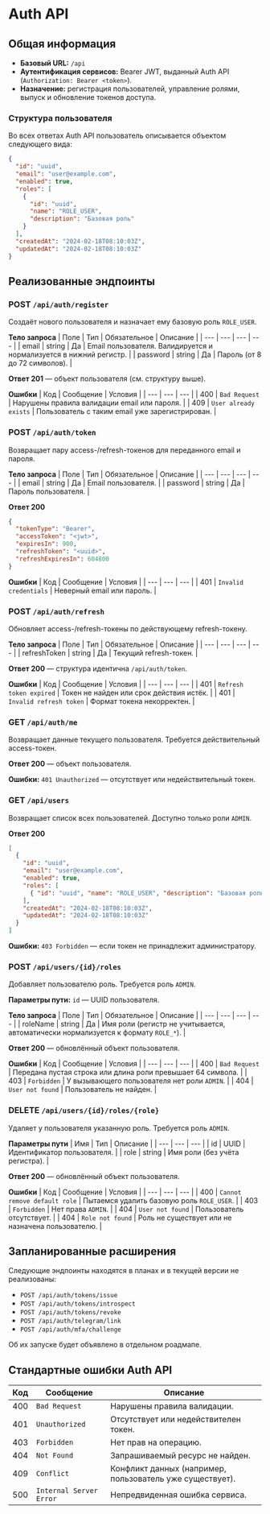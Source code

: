 # Auth API

## Общая информация
- **Базовый URL:** `/api`
- **Аутентификация сервисов:** Bearer JWT, выданный Auth API (`Authorization: Bearer <token>`).
- **Назначение:** регистрация пользователей, управление ролями, выпуск и обновление токенов доступа.

### Структура пользователя
Во всех ответах Auth API пользователь описывается объектом следующего вида:

```json
{
  "id": "uuid",
  "email": "user@example.com",
  "enabled": true,
  "roles": [
    {
      "id": "uuid",
      "name": "ROLE_USER",
      "description": "Базовая роль"
    }
  ],
  "createdAt": "2024-02-18T08:10:03Z",
  "updatedAt": "2024-02-18T08:10:03Z"
}
```

## Реализованные эндпоинты

### POST `/api/auth/register`
Создаёт нового пользователя и назначает ему базовую роль `ROLE_USER`.

**Тело запроса**
| Поле | Тип | Обязательное | Описание |
| --- | --- | --- | --- |
| email | string | Да | Email пользователя. Валидируется и нормализуется в нижний регистр. |
| password | string | Да | Пароль (от 8 до 72 символов). |

**Ответ 201** — объект пользователя (см. структуру выше).

**Ошибки**
| Код | Сообщение | Условия |
| --- | --- | --- |
| 400 | `Bad Request` | Нарушены правила валидации email или пароля. |
| 409 | `User already exists` | Пользователь с таким email уже зарегистрирован. |

### POST `/api/auth/token`
Возвращает пару access-/refresh-токенов для переданного email и пароля.

**Тело запроса**
| Поле | Тип | Обязательное | Описание |
| --- | --- | --- | --- |
| email | string | Да | Email пользователя. |
| password | string | Да | Пароль пользователя. |

**Ответ 200**
```json
{
  "tokenType": "Bearer",
  "accessToken": "<jwt>",
  "expiresIn": 900,
  "refreshToken": "<uuid>",
  "refreshExpiresIn": 604800
}
```

**Ошибки**
| Код | Сообщение | Условия |
| --- | --- | --- |
| 401 | `Invalid credentials` | Неверный email или пароль. |

### POST `/api/auth/refresh`
Обновляет access-/refresh-токены по действующему refresh-токену.

**Тело запроса**
| Поле | Тип | Обязательное | Описание |
| --- | --- | --- | --- |
| refreshToken | string | Да | Текущий refresh-токен. |

**Ответ 200** — структура идентична `/api/auth/token`.

**Ошибки**
| Код | Сообщение | Условия |
| --- | --- | --- |
| 401 | `Refresh token expired` | Токен не найден или срок действия истёк. |
| 401 | `Invalid refresh token` | Формат токена некорректен. |

### GET `/api/auth/me`
Возвращает данные текущего пользователя. Требуется действительный access-токен.

**Ответ 200** — объект пользователя.

**Ошибки:** `401 Unauthorized` — отсутствует или недействительный токен.

### GET `/api/users`
Возвращает список всех пользователей. Доступно только роли `ADMIN`.

**Ответ 200**
```json
[
  {
    "id": "uuid",
    "email": "user@example.com",
    "enabled": true,
    "roles": [
      { "id": "uuid", "name": "ROLE_USER", "description": "Базовая роль" }
    ],
    "createdAt": "2024-02-18T08:10:03Z",
    "updatedAt": "2024-02-18T08:10:03Z"
  }
]
```

**Ошибки:** `403 Forbidden` — если токен не принадлежит администратору.

### POST `/api/users/{id}/roles`
Добавляет пользователю роль. Требуется роль `ADMIN`.

**Параметры пути:** `id` — UUID пользователя.

**Тело запроса**
| Поле | Тип | Обязательное | Описание |
| --- | --- | --- | --- |
| roleName | string | Да | Имя роли (регистр не учитывается, автоматически нормализуется к формату `ROLE_*`). |

**Ответ 200** — обновлённый объект пользователя.

**Ошибки**
| Код | Сообщение | Условия |
| --- | --- | --- |
| 400 | `Bad Request` | Передана пустая строка или длина роли превышает 64 символа. |
| 403 | `Forbidden` | У вызывающего пользователя нет роли `ADMIN`. |
| 404 | `User not found` | Пользователь не найден. |

### DELETE `/api/users/{id}/roles/{role}`
Удаляет у пользователя указанную роль. Требуется роль `ADMIN`.

**Параметры пути**
| Имя | Тип | Описание |
| --- | --- | --- |
| id | UUID | Идентификатор пользователя. |
| role | string | Имя роли (без учёта регистра). |

**Ответ 200** — обновлённый объект пользователя.

**Ошибки**
| Код | Сообщение | Условия |
| --- | --- | --- |
| 400 | `Cannot remove default role` | Пытаемся удалить базовую роль `ROLE_USER`. |
| 403 | `Forbidden` | Нет права `ADMIN`. |
| 404 | `User not found` | Пользователь отсутствует. |
| 404 | `Role not found` | Роль не существует или не назначена пользователю. |

## Запланированные расширения
Следующие эндпоинты находятся в планах и в текущей версии не реализованы:

- `POST /api/auth/tokens/issue`
- `POST /api/auth/tokens/introspect`
- `POST /api/auth/tokens/revoke`
- `POST /api/auth/telegram/link`
- `POST /api/auth/mfa/challenge`

Об их запуске будет объявлено в отдельном роадмапе.

## Стандартные ошибки Auth API

| Код | Сообщение | Описание |
| --- | --- | --- |
| 400 | `Bad Request` | Нарушены правила валидации. |
| 401 | `Unauthorized` | Отсутствует или недействителен токен. |
| 403 | `Forbidden` | Нет прав на операцию. |
| 404 | `Not Found` | Запрашиваемый ресурс не найден. |
| 409 | `Conflict` | Конфликт данных (например, пользователь уже существует). |
| 500 | `Internal Server Error` | Непредвиденная ошибка сервиса. |
